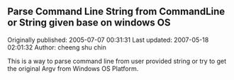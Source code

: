 ## Parse Command Line String from CommandLine or String given base on windows OS 
Originally published: 2005-07-07 00:31:31 
Last updated: 2007-05-18 02:01:32 
Author: cheeng shu chin 
 
This is a way to parse command line from user provided string or try to get the original Argv from Windows OS Platform.